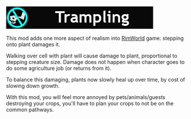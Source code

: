 ![](About/Preview.png)

This mod adds one more aspect of realism into [RimWorld](https://rimworldgame.com/) game: stepping onto plant damages it.

Walking over cell with plant will cause damage to plant, proportional to stepping creature size. Damage does not happen when character goes to do some agriculture job (or returns from it).

To balance this damaging, plants now slowly heal up over time, by cost of slowing down growth.

With this mod, you will feel more annoyed by pets/animals/guests destroying your crops, you'll have to plan your crops to not be on the common pathways.

